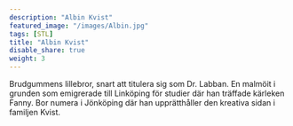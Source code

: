 ```yaml
---
description: "Albin Kvist"
featured_image: "/images/Albin.jpg"
tags: [STL]
title: "Albin Kvist"
disable_share: true
weight: 3
---
```


Brudgummens lillebror, snart att titulera sig som Dr. Labban. En malmöit i grunden som emigrerade till Linköping för studier där han träffade kärleken Fanny. Bor numera i Jönköping där han upprätthåller den kreativa sidan i familjen Kvist.